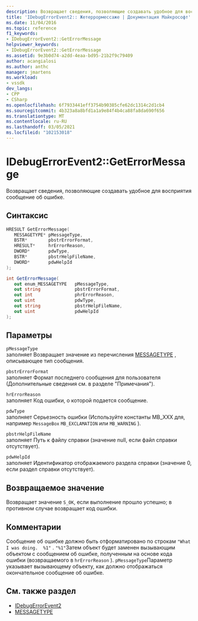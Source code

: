 ```yaml
---
description: Возвращает сведения, позволяющие создавать удобное для восприятия сообщение об ошибке.
title: 'IDebugErrorEvent2:: Жетеррормессаже | Документация Майкрософт'
ms.date: 11/04/2016
ms.topic: reference
f1_keywords:
- IDebugErrorEvent2::GetErrorMessage
helpviewer_keywords:
- IDebugErrorEvent2::GetErrorMessage
ms.assetid: 9e3b0d74-a2dd-4eaa-bd95-21b2f9c79409
author: acangialosi
ms.author: anthc
manager: jmartens
ms.workload:
- vssdk
dev_langs:
- CPP
- CSharp
ms.openlocfilehash: 6f7933441eff3754b90385cfe62dc1314c2d1cb4
ms.sourcegitcommit: 4b323a8a8bfd1a1a9e84f4b4ca88fa8da690f656
ms.translationtype: MT
ms.contentlocale: ru-RU
ms.lasthandoff: 03/05/2021
ms.locfileid: "102153018"
---
```

# <a name="idebugerrorevent2geterrormessage"></a>IDebugErrorEvent2::GetErrorMessage
Возвращает сведения, позволяющие создавать удобное для восприятия сообщение об ошибке.

## <a name="syntax"></a>Синтаксис

```cpp
HRESULT GetErrorMessage(
   MESSAGETYPE* pMessageType,
   BSTR*        pbstrErrorFormat,
   HRESULT*     hrErrorReason,
   DWORD*       pdwType,
   BSTR*        pbstrHelpFileName,
   DWORD*       pdwHelpId
);
```

```csharp
int GetErrorMessage(
   out enum_MESSAGETYPE   pMessageType,
   out string             pbstrErrorFormat,
   out int                phrErrorReason,
   out uint               pdwType,
   out string             pbstrHelpFileName,
   out uint               pdwHelpId
);
```

## <a name="parameters"></a>Параметры
`pMessageType`\
заполняет Возвращает значение из перечисления [MESSAGETYPE](../../../extensibility/debugger/reference/messagetype.md) , описывающее тип сообщения.

`pbstrErrorFormat`\
заполняет Формат последнего сообщения для пользователя (Дополнительные сведения см. в разделе "Примечания").

`hrErrorReason`\
заполняет Код ошибки, о которой подается сообщение.

`pdwType`\
заполняет Серьезность ошибки (Используйте константы MB_XXX для, например `MessageBox` `MB_EXCLAMATION` или `MB_WARNING` ).

`pbstrHelpFileName`\
заполняет Путь к файлу справки (значение null, если файл справки отсутствует).

`pdwHelpId`\
заполняет Идентификатор отображаемого раздела справки (значение 0, если раздел справки отсутствует).

## <a name="return-value"></a>Возвращаемое значение
 Возвращает значение `S_OK`, если выполнение прошло успешно; в противном случае возвращает код ошибки.

## <a name="remarks"></a>Комментарии
 Сообщение об ошибке должно быть отформатировано по строкам `"What I was doing.  %1"` . `"%1"`Затем объект будет заменен вызывающим объектом с сообщением об ошибке, полученным на основе кода ошибки (возвращаемого в `hrErrorReason` ). `pMessageType`Параметр указывает вызывающему объекту, как должно отображаться окончательное сообщение об ошибке.

## <a name="see-also"></a>См. также раздел
- [IDebugErrorEvent2](../../../extensibility/debugger/reference/idebugerrorevent2.md)
- [MESSAGETYPE](../../../extensibility/debugger/reference/messagetype.md)
